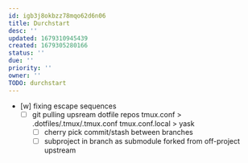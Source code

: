 ```yaml
---
id: igb3j8okbzz78mqo62d6n06
title: Durchstart
desc: ''
updated: 1679310945439
created: 1679305280166
status: ''
due: ''
priority: ''
owner: ''
TODO: durchstart
---
```


- [w] fixing escape sequences
  + [ ] git pulling upsream dotfile repos
    tmux.conf > .dotfiles/.tmux/.tmux.conf
    tmux.conf.local > yask
    - [ ] cherry pick commit/stash between branches
    - [ ] subproject in branch as submodule forked from off-project upstream